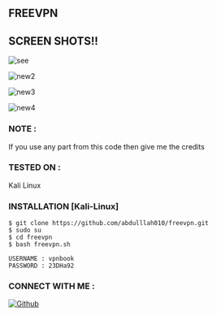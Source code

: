 ## FREEVPN 

## SCREEN SHOTS!!

![see](https://user-images.githubusercontent.com/81155650/113511014-4240ef80-957b-11eb-865e-a7adf76c7a16.png)

![new2](https://user-images.githubusercontent.com/81155650/113510498-d067a680-9578-11eb-8634-6d5507da09bc.png)

![new3](https://user-images.githubusercontent.com/81155650/113510512-e07f8600-9578-11eb-977e-3576ec936279.png)

![new4](https://user-images.githubusercontent.com/81155650/113510526-f5f4b000-9578-11eb-8dbd-791a6fb7dc08.png)

### NOTE :

 If you use any part from this code then give me the credits

### TESTED ON :

 Kali Linux

### INSTALLATION [Kali-Linux]
```
$ git clone https://github.com/abdulllah010/freevpn.git
$ sudo su
$ cd freevpn
$ bash freevpn.sh

USERNAME : vpnbook
PASSWORD : 23DHa92

```
### CONNECT WITH ME :


[![Github](https://img.shields.io/badge/Github-LINUX--SPECIALIST-green?style=for-the-badge&logo=github)](https://github.com/abdulllah010)
